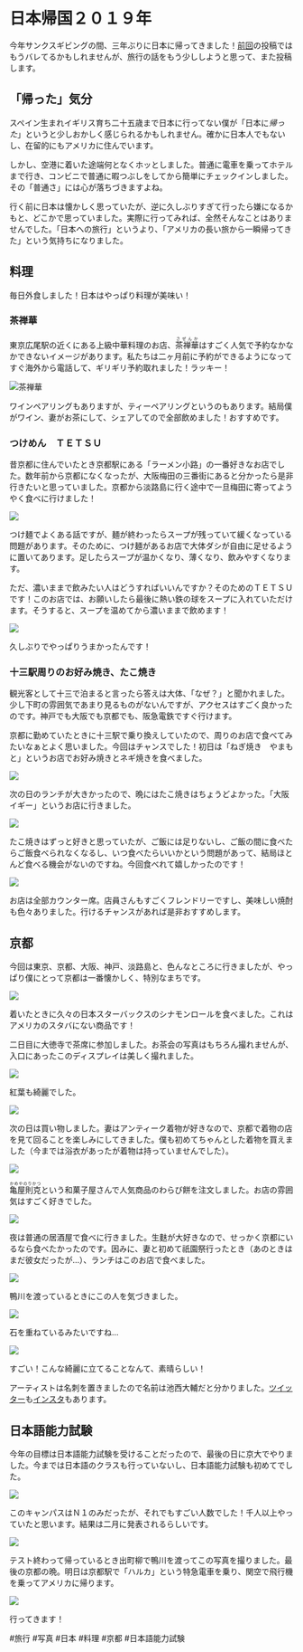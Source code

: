 # 日本帰国２０１９年

今年サンクスギビングの間、三年ぶりに日本に帰ってきました！[前回](/4)の投稿ではもうバレてるかもしれませんが、旅行の話をもう少ししようと思って、また投稿します。

## 「帰った」気分

スペイン生まれイギリス育ち二十五歳まで日本に行ってない僕が「日本に*帰った*」というと少しおかしく感じられるかもしれません。確かに日本人でもないし、在留的にもアメリカに住んでいます。

しかし、空港に着いた途端何となくホッとしました。普通に電車を乗ってホテルまで行き、コンビニで普通に暇つぶしをしてから簡単にチェックインしました。その「普通さ」には心が落ちづきますよね。

行く前に日本は懐かしく思っていたが、逆に久しぶりすぎて行ったら嫌になるかもと、どこかで思っていました。実際に行ってみれば、全然そんなことはありませんでした。「日本への旅行」というより、「アメリカの長い旅から一瞬帰ってきた」という気持ちになりました。

## 料理

毎日外食しました！日本はやっぱり料理が美味い！

### 茶禅華

東京広尾駅の近くにある上級中華料理のお店、<ruby>茶禅華<rt>さぜんか</rt></ruby><!-- {茶禅華|さぜんか} -->はすごく人気で予約なかなかできないイメージがあります。私たちは二ヶ月前に予約ができるようになってすぐ海外から電話して、ギリギリ予約取れました！ラッキー！

![茶禅華](img/d70520d2b35b9b08c947408261029703703f923a.jpg)

ワインペアリングもありますが、ティーペアリングというのもあります。結局僕がワイン、妻がお茶にして、シェアしてので全部飲めました！おすすめです。

### つけめん　ＴＥＴＳＵ

昔京都に住んでいたとき京都駅にある「ラーメン小路」の一番好きなお店でした。数年前から京都になくなったが、大阪梅田の三番街にあると分かったら是非行きたいと思っていました。京都から淡路島に行く途中で一旦梅田に寄ってようやく食べに行けました！

![](img/584fc426a01b1f7e63d53115901c5e22b40a4087.jpg)

つけ麺でよくある話ですが、麺が終わったらスープが残っていて緩くなっている問題があります。そのために、つけ麺があるお店で大体ダシが自由に足せるように置いてあります。足したらスープが温かくなり、薄くなり、飲みやすくなります。

ただ、濃いままで飲みたい人はどうすればいいんですか？そのためのＴＥＴＳＵです！このお店では、お願いしたら最後に熱い鉄の球をスープに入れていただけます。そうすると、スープを温めてから濃いままで飲めます！

![](img/6ce0a227f5d9262cd4629ae863a6538cb1372db9.jpg)

久しぶりでやっぱりうまかったんです！

### 十三駅周りのお好み焼き、たこ焼き

観光客として十三で泊まると言ったら答えは大体、「なぜ？」と聞かれました。少し下町の雰囲気であまり見るものがないんですが、アクセスはすごく良かったのです。神戸でも大阪でも京都でも、阪急電鉄ですぐ行けます。

京都に勤めていたときに十三駅で乗り換えしていたので、周りのお店で食べてみたいなぁとよく思いました。今回はチャンスでした！初日は「ねぎ焼き　やまもと」というお店でお好み焼きとネギ焼きを食べました。

![](img/5dded27143dcfdee86162a689c3898cd40a52c7f.jpg)

次の日のランチが大きかったので、晩にはたこ焼きはちょうどよかった。「大阪イギー」というお店に行きました。

![](img/c15358829bfb5deb3a77387825afa6a10fe28ef6.jpg)

たこ焼きはずっと好きと思っていたが、ご飯には足りないし、ご飯の間に食べたらご飯食べられなくなるし、いつ食べたらいいかという問題があって、結局ほとんど食べる機会がないのですね。今回食べれて嬉しかったのです！

![](img/d5a47dd7a3ace0e48d62c39072a0d87124afa33a.jpg)

お店は全部カウンター席。店員さんもすごくフレンドリーですし、美味しい焼酎も色々ありました。行けるチャンスがあれば是非おすすめします。

## 京都

今回は東京、京都、大阪、神戸、淡路島と、色んなところに行きましたが、やっぱり僕にとって京都は一番懐かしく、特別なまちです。

![](img/4a56a98c5f3266ccdc9edef162a9af1dc9b1d19c.jpg)

着いたときに久々の日本スターバックスのシナモンロールを食べました。これはアメリカのスタバにない商品です！

二日目に大徳寺で茶席に参加しました。お茶会の写真はもちろん撮れませんが、入口にあったこのディスプレイは美しく撮れました。

![](img/c725cc6a94c96695067dc049f9c070f8e6cbbf16.jpg)

紅葉も綺麗でした。

![](img/13c77d81c7018f877e4773261dd0ea191d94bb29.jpg)

次の日は買い物しました。妻はアンティーク着物が好きなので、京都で着物の店を見て回ることを楽しみにしてきました。僕も初めてちゃんとした着物を買えました（今までは浴衣があったが着物は持っていませんでした）。

![](img/9717abe017e481f1180f0efd3020beb4857d6cfa.jpg)

<ruby>亀屋則克<rt>かめやのりかつ</rt></ruby><!--{亀屋則克|かめやのりかつ}-->という和菓子屋さんで人気商品のわらび餅を注文しました。お店の雰囲気はすごく好きでした。

![](img/e3fbb5ce24175ba30de9a69584110ed2892752fc.jpg)

夜は普通の居酒屋で食べに行きました。生麩が大好きなので、せっかく京都にいるなら食べたかったのです。因みに、妻と初めて祇園祭行ったとき（あのときはまだ彼女だったが…）、ランチはこのお店で食べました。

![](img/b21c59acfa64085a2655fa352b698085aaa344db.jpg)

鴨川を渡っているときにこの人を気づきました。

![](img/c347af12251e0931ed3b68e4b29d5d762d5b230e.jpg)

石を重ねているみたいですね…

![](img/2ad252df723f9b090b9fd9b5b91b4733a8592f28.jpg)

すごい！こんな綺麗に立てることなんて、素晴らしい！

アーティストは名刺を置きましたので名前は池西大輔だと分かりました。[ツイッター](https://twitter.com/ismdaisuke)も[インスタ](https://www.instagram.com/daisuke__ism/)もあります。

## 日本語能力試験

今年の目標は日本語能力試験を受けることだったので、最後の日に京大でやりました。今までは日本語のクラスも行っていないし、日本語能力試験も初めてでした。

![](img/91737d4d7c96892d480da8c83793bce413248d6f.jpg)

このキャンパスはＮ１のみだったが、それでもすごい人数でした！千人以上やっていたと思います。結果は二月に発表されるらしいです。

![](img/fa6dd9d301fb6726720172247f342791b1183e46.jpg)

テスト終わって帰っているとき出町柳で鴨川を渡ってこの写真を撮りました。最後の京都の晩。明日は京都駅で「ハルカ」という特急電車を乗り、関空で飛行機を乗ってアメリカに帰ります。

![](img/f37cee9510326a0f2da17b0b97411576b76edb38.jpg)

行ってきます！

#旅行 #写真 #日本 #料理 #京都 #日本語能力試験